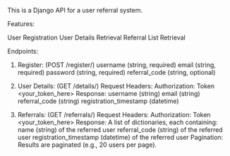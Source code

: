 This is a Django API for a user referral system.

Features:

User Registration
User Details Retrieval
Referral List Retrieval

Endpoints:

1. Register: (POST /register/)
    username (string, required)
    email (string, required)
    password (string, required)
    referral_code (string, optional)

2. User Details: (GET /details/)
    Request
      Headers:
      Authorization: Token <your_token_here>
    Response:
      username (string)
      email (string)
      referral_code (string)
      registration_timestamp (datetime)

3. Referrals: (GET /referrals/)
  Request
    Headers:
    Authorization: Token <your_token_here>
  Response:
    A list of dictionaries, each containing:
    name (string) of the referred user
    referral_code (string) of the referred user
    registration_timestamp (datetime) of the referred user
    Pagination: Results are paginated (e.g., 20 users per page).
